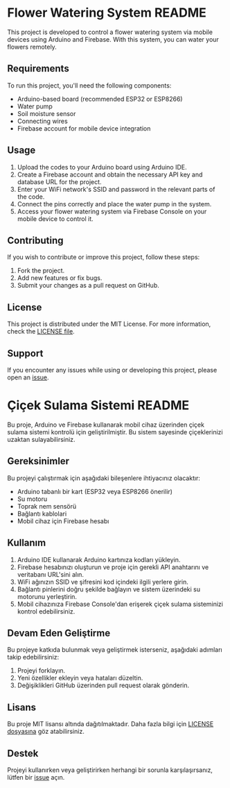 # Flower Watering System README

This project is developed to control a flower watering system via mobile devices using Arduino and Firebase. With this system, you can water your flowers remotely.

## Requirements

To run this project, you'll need the following components:
- Arduino-based board (recommended ESP32 or ESP8266)
- Water pump
- Soil moisture sensor
- Connecting wires
- Firebase account for mobile device integration

## Usage

1. Upload the codes to your Arduino board using Arduino IDE.
2. Create a Firebase account and obtain the necessary API key and database URL for the project.
3. Enter your WiFi network's SSID and password in the relevant parts of the code.
4. Connect the pins correctly and place the water pump in the system.
5. Access your flower watering system via Firebase Console on your mobile device to control it.

## Contributing

If you wish to contribute or improve this project, follow these steps:

1. Fork the project.
2. Add new features or fix bugs.
3. Submit your changes as a pull request on GitHub.

## License

This project is distributed under the MIT License. For more information, check the [LICENSE file](LICENSE).

## Support

If you encounter any issues while using or developing this project, please open an [issue](https://github.com/ozturksirin/ardunio_final_proje_cicek/issues).

# Çiçek Sulama Sistemi README

Bu proje, Arduino ve Firebase kullanarak mobil cihaz üzerinden çiçek sulama sistemi kontrolü için geliştirilmiştir. Bu sistem sayesinde çiçeklerinizi uzaktan sulayabilirsiniz.

## Gereksinimler

Bu projeyi çalıştırmak için aşağıdaki bileşenlere ihtiyacınız olacaktır:
- Arduino tabanlı bir kart (ESP32 veya ESP8266 önerilir)
- Su motoru
- Toprak nem sensörü
- Bağlantı kablolari
- Mobil cihaz için Firebase hesabı

## Kullanım

1. Arduino IDE kullanarak Arduino kartınıza kodları yükleyin.
2. Firebase hesabınızı oluşturun ve proje için gerekli API anahtarını ve veritabanı URL'sini alın.
3. WiFi ağınızın SSID ve şifresini kod içindeki ilgili yerlere girin.
4. Bağlantı pinlerini doğru şekilde bağlayın ve sistem üzerindeki su motorunu yerleştirin.
5. Mobil cihazınıza Firebase Console'dan erişerek çiçek sulama sisteminizi kontrol edebilirsiniz.

## Devam Eden Geliştirme

Bu projeye katkıda bulunmak veya geliştirmek isterseniz, aşağıdaki adımları takip edebilirsiniz:

1. Projeyi forklayın.
2. Yeni özellikler ekleyin veya hataları düzeltin.
3. Değişiklikleri GitHub üzerinden pull request olarak gönderin.

## Lisans

Bu proje MIT lisansı altında dağıtılmaktadır. Daha fazla bilgi için [LICENSE dosyasına](LICENSE) göz atabilirsiniz.

## Destek

Projeyi kullanırken veya geliştirirken herhangi bir sorunla karşılaşırsanız, lütfen bir [issue](https://github.com/ozturksirin/ardunio_final_proje_cicek/issues) açın.

